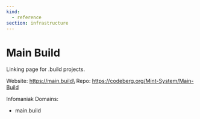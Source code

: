 ```yaml
---
kind:
  - reference
section: infrastructure
---
```

# Main Build

Linking page for .build projects.

Website: https://main.build\
Repo: https://codeberg.org/Mint-System/Main-Build

Infomaniak Domains:

* main.build